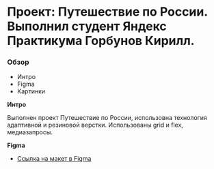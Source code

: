 # Проект: Путешествие по России. Выполнил студент Яндекс Практикума Горбунов Кирилл.

### Обзор
* Интро
* Figma
* Картинки

**Интро**

Выполнен проект Путешествие по России, использовна технология адаптивной и резиновой верстки. Использованы grid и flex, медиазапросы.

**Figma**

* [Ссылка на макет в Figma](https://www.figma.com/file/5S2WSbEFL6awjVWJ0NWL8Q/Sprint-3_-Russia-_-desktop-mobile?node-id=28503%3A0)